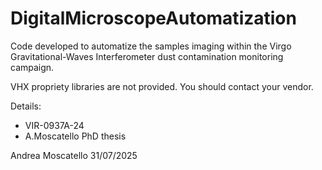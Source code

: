 # DigitalMicroscopeAutomatization
Code developed to automatize the samples imaging within the Virgo Gravitational-Waves Interferometer dust contamination monitoring campaign.

VHX propriety libraries are not provided. You should contact your vendor.

Details: 
- VIR-0937A-24
- A.Moscatello PhD thesis

Andrea Moscatello
31/07/2025
